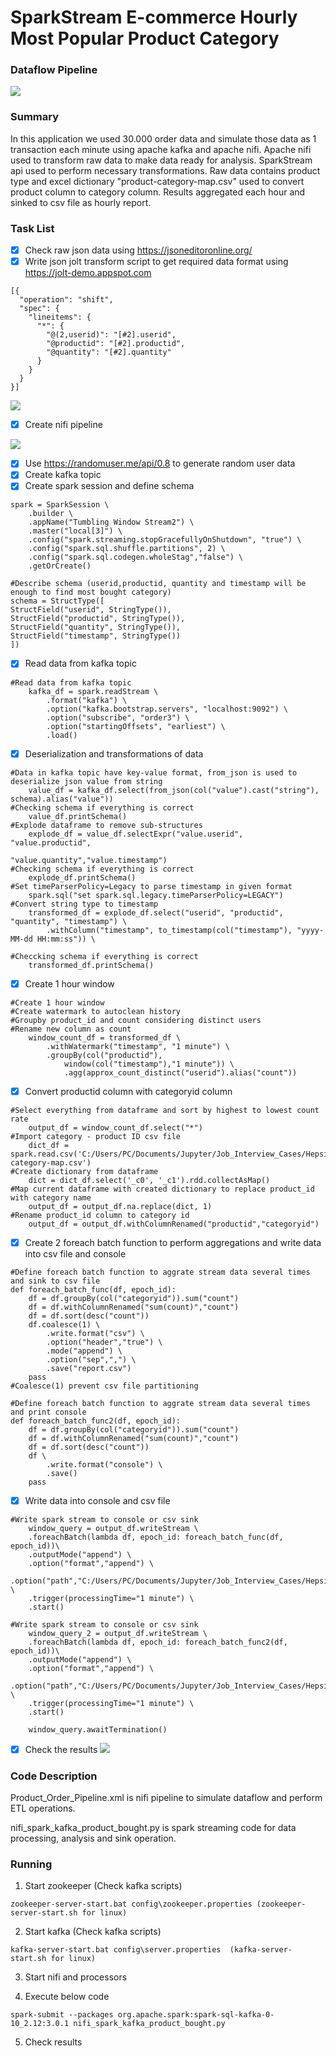 # SparkStream E-commerce Hourly Most Popular Product Category
### Dataflow Pipeline
![](pipeline.JPG)

### Summary

In this application we used 30.000 order data and simulate those data as 1 transaction each minute using apache kafka and apache nifi. Apache nifi used to transform raw data to make data ready for analysis. SparkStream api used to perform necessary transformations. Raw data contains product type and excel dictionary "product-category-map.csv" used to convert product column to category column. Results aggregated each hour and sinked to csv file as hourly report.

### Task List

- [x] Check raw json data using https://jsoneditoronline.org/
- [x] Write json jolt transform script to get required data format using https://jolt-demo.appspot.com
```
[{
  "operation": "shift",
  "spec": {
    "lineitems": {
      "*": {
        "@(2,userid)": "[#2].userid",
        "@productid": "[#2].productid",
        "@quantity": "[#2].quantity"
      }
    }
  }
}]
```
![](jolt_transform.JPG)

- [x] Create nifi pipeline

![](nifi_pipeline.JPG)

- [x] Use https://randomuser.me/api/0.8 to generate random user data
- [x] Create kafka topic
- [x] Create spark session and define schema
```
spark = SparkSession \
    .builder \
    .appName("Tumbling Window Stream2") \
    .master("local[3]") \
    .config("spark.streaming.stopGracefullyOnShutdown", "true") \
    .config("spark.sql.shuffle.partitions", 2) \
    .config("spark.sql.codegen.wholeStag","false") \
    .getOrCreate()

#Describe schema (userid,productid, quantity and timestamp will be enough to find most bought category)
schema = StructType([
StructField("userid", StringType()),
StructField("productid", StringType()),
StructField("quantity", StringType()),
StructField("timestamp", StringType())
])
```
- [x] Read data from kafka topic
```
#Read data from kafka topic
    kafka_df = spark.readStream \
        .format("kafka") \
        .option("kafka.bootstrap.servers", "localhost:9092") \
        .option("subscribe", "order3") \
        .option("startingOffsets", "earliest") \
        .load()
```
- [x] Deserialization and transformations of data
```
#Data in kafka topic have key-value format, from_json is used to deserialize json value from string
    value_df = kafka_df.select(from_json(col("value").cast("string"), schema).alias("value"))
#Checking schema if everything is correct
    value_df.printSchema()
#Explode dataframe to remove sub-structures
    explode_df = value_df.selectExpr("value.userid", "value.productid",
                                     "value.quantity","value.timestamp")
#Checking schema if everything is correct
    explode_df.printSchema()
#Set timeParserPolicy=Legacy to parse timestamp in given format
    spark.sql("set spark.sql.legacy.timeParserPolicy=LEGACY")
#Convert string type to timestamp
    transformed_df = explode_df.select("userid", "productid", "quantity", "timestamp") \
        .withColumn("timestamp", to_timestamp(col("timestamp"), "yyyy-MM-dd HH:mm:ss")) \

#Checcking schema if everything is correct
    transformed_df.printSchema()
```
- [x] Create 1 hour window
```
#Create 1 hour window
#Create watermark to autoclean history
#Groupby product_id and count considering distinct users
#Rename new column as count
    window_count_df = transformed_df \
        .withWatermark("timestamp", "1 minute") \
        .groupBy(col("productid"),
            window(col("timestamp"),"1 minute")) \
            .agg(approx_count_distinct("userid").alias("count"))
```
- [x] Convert productid column with categoryid column
```
#Select everything from dataframe and sort by highest to lowest count rate
    output_df = window_count_df.select("*")
#Import category - product ID csv file
    dict_df = spark.read.csv('C:/Users/PC/Documents/Jupyter/Job_Interview_Cases/Hepsiburada/Unzip/data/product-category-map.csv')
#Create dictionary from dataframe
    dict = dict_df.select('_c0', '_c1').rdd.collectAsMap()
#Map current dataframe with created dictionary to replace product_id with category name
    output_df = output_df.na.replace(dict, 1)
#Rename product_id column to category id
    output_df = output_df.withColumnRenamed("productid","categoryid")
```
- [x] Create 2 foreach batch function to perform aggregations and write data into csv file and console
```
#Define foreach batch function to aggrate stream data several times and sink to csv file
def foreach_batch_func(df, epoch_id):
    df = df.groupBy(col("categoryid")).sum("count")
    df = df.withColumnRenamed("sum(count)","count")
    df = df.sort(desc("count"))
    df.coalesce(1) \
        .write.format("csv") \
        .option("header","true") \
        .mode("append") \
        .option("sep",",") \
        .save("report.csv")
    pass
#Coalesce(1) prevent csv file partitioning

#Define foreach batch function to aggrate stream data several times and print console
def foreach_batch_func2(df, epoch_id):
    df = df.groupBy(col("categoryid")).sum("count")
    df = df.withColumnRenamed("sum(count)","count")
    df = df.sort(desc("count"))
    df \
        .write.format("console") \
        .save()
    pass
```
- [x] Write data into console and csv file
```
#Write spark stream to console or csv sink
    window_query = output_df.writeStream \
    .foreachBatch(lambda df, epoch_id: foreach_batch_func(df, epoch_id))\
    .outputMode("append") \
    .option("format","append") \
    .option("path","C:/Users/PC/Documents/Jupyter/Job_Interview_Cases/Hepsiburada/Unzip/data/") \
    .trigger(processingTime="1 minute") \
    .start()

#Write spark stream to console or csv sink
    window_query_2 = output_df.writeStream \
    .foreachBatch(lambda df, epoch_id: foreach_batch_func2(df, epoch_id))\
    .outputMode("append") \
    .option("format","append") \
    .option("path","C:/Users/PC/Documents/Jupyter/Job_Interview_Cases/Hepsiburada/Unzip/data/") \
    .trigger(processingTime="1 minute") \
    .start()

    window_query.awaitTermination()
```
- [x] Check the results
![](result4.JPG)

### Code Description

Product_Order_Pipeline.xml is nifi pipeline to simulate dataflow and perform ETL operations.

nifi_spark_kafka_product_bought.py is spark streaming code for data processing, analysis and sink operation.


### Running

1. Start zookeeper (Check kafka scripts)

```
zookeeper-server-start.bat config\zookeeper.properties (zookeeper-server-start.sh for linux)
```

2. Start kafka (Check kafka scripts)
```
kafka-server-start.bat config\server.properties  (kafka-server-start.sh for linux)
```

3. Start nifi and processors

4. Execute below code

```
spark-submit --packages org.apache.spark:spark-sql-kafka-0-10_2.12:3.0.1 nifi_spark_kafka_product_bought.py
```
5. Check results
